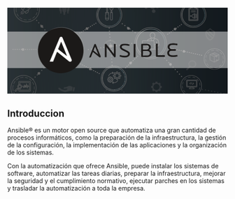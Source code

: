 ![image](/img/25.jpg)

## Introduccion
Ansible® es un motor open source que automatiza una gran cantidad de procesos informáticos, como la preparación de la infraestructura, la gestión de la configuración, la implementación de las aplicaciones y la organización de los sistemas.

Con la automatización que ofrece Ansible, puede instalar los sistemas de software, automatizar las tareas diarias, preparar la infraestructura, mejorar la seguridad y el cumplimiento normativo, ejecutar parches en los sistemas y trasladar la automatización a toda la empresa.
